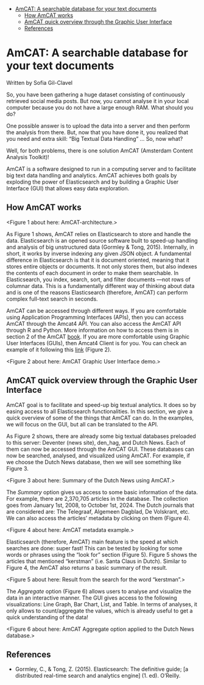 -   [AmCAT: A searchable database for your text
    documents](#amcat-a-searchable-database-for-your-text-documents)
    -   [How AmCAT works](#how-amcat-works)
    -   [AmCAT quick overview through the Graphic User
        Interface](#amcat-quick-overview-through-the-graphic-user-interface)
    -   [References](#references)

# AmCAT: A searchable database for your text documents

Written by Sofia Gil-Clavel

So, you have been gathering a huge dataset consisting of continuously
retrieved social media posts. But now, you cannot analyse it in your
local computer because you do not have a large enough RAM. What should
you do?

One possible answer is to upload the data into a server and then perform
the analysis from there. But, now that you have done it, you realized
that you need and extra skill: “Big Textual Data Handling” … So, now
what?

Well, for both problems, there is one solution AmCAT (Amsterdam Content
Analysis Toolkit)!

AmCAT is a software designed to run in a computing server and to
facilitate big text data handling and analytics. AmCAT achieves both
goals by exploding the power of Elasticsearch and by building a Graphic
User Interface (GUI) that allows easy data exploration.

## How AmCAT works

&lt;Figure 1 about here: AmCAT-architecture.&gt;

As Figure 1 shows, AmCAT relies on Elasticsearch to store and handle the
data. Elasticsearch is an opened source software built to speed-up
handling and analysis of big unstructured data (Gormley & Tong, 2015).
Internally, in short, it works by inverse indexing any given JSON
object. A fundamental difference in Elasticsearch is that it is document
oriented, meaning that it stores entire objects or documents. It not
only stores them, but also indexes the contents of each document in
order to make them searchable. In Elasticsearch, you index, search,
sort, and filter documents —not rows of columnar data. This is a
fundamentally different way of thinking about data and is one of the
reasons Elasticsearch (therefore, AmCAT) can perform complex full-text
search in seconds.

AmCAT can be accessed through different ways. If you are comfortable
using Application Programming Interfaces (APIs), then you can access
AmCAT through the Amcat4 API. You can also access the AmCAT API through
R and Python. More information on how to access them is in section 2 of
the AmCAT [book](https://amcat.nl/book/02._getting-started). If you are
more comfortable using Graphic User Interfaces (GUIs), then Amcat4
Client is for you. You can check an example of it following this
[link](https://amcat4.labs.vu.nl/) (Figure 2).

&lt;Figure 2 about here: AmCAT Graphic User Interface demo.&gt;

## AmCAT quick overview through the Graphic User Interface

AmCAT goal is to facilitate and speed-up big textual analytics. It does
so by easing access to all Elasticsearch functionalities. In this
section, we give a quick overview of some of the things that AmCAT can
do. In the examples, we will focus on the GUI, but all can be translated
to the API.

As Figure 2 shows, there are already some big textual databases
preloaded to this server: Deventer (news site), den\_hag, and Dutch
News. Each of them can now be accessed through the AmCAT GUI. These
databases can now be searched, analysed, and visualized using AmCAT. For
example, if we choose the Dutch News database, then we will see
something like Figure 3.

&lt;Figure 3 about here: Summary of the Dutch News using AmCAT.&gt;

The *Summary* option gives us access to some basic information of the
data. For example, there are 2,370,705 articles in the database. The
collection goes from January 1st, 2008, to October 1st, 2024. The Dutch
journals that are considered are: The Telegraaf, Algemeen Dagblad, De
Volskrant, etc. We can also access the articles’ metadata by clicking on
them (Figure 4).

&lt;Figure 4 about here: AmCAT metadata example.&gt;

Elasticsearch (therefore, AmCAT) main feature is the speed at which
searches are done: super fast! This can be tested by looking for some
words or phrases using the “look for” section (Figure 5). Figure 5 shows
the articles that mentioned “kerstman” (i.e. Santa Claus in Dutch).
Similar to Figure 4, the AmCAT also returns a basic summary of the
result.

&lt;Figure 5 about here: Result from the search for the word
“kerstman”.&gt;

The *Aggregate* option (Figure 6) allows users to analyse and visualize
the data in an interactive manner. The GUI gives access to the following
visualizations: Line Graph, Bar Chart, List, and Table. In terms of
analyses, it only allows to count/aggregate the values, which is already
useful to get a quick understanding of the data!

&lt;Figure 6 about here: AmCAT Aggregate option applied to the Dutch
News database.&gt;

## References

-   Gormley, C., & Tong, Z. (2015). Elasticsearch: The definitive guide;
    \[a distributed real-time search and analytics engine\] (1. ed).
    O’Reilly.
